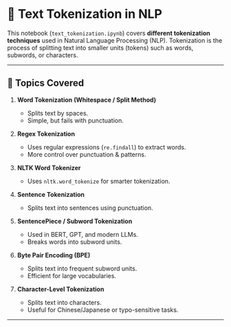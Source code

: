 # 📝 Text Tokenization in NLP  

This notebook (`text_tokenization.ipynb`) covers **different tokenization techniques** used in Natural Language Processing (NLP). Tokenization is the process of splitting text into smaller units (tokens) such as words, subwords, or characters.  

---

## 📌 Topics Covered  

1. **Word Tokenization (Whitespace / Split Method)**  
   - Splits text by spaces.  
   - Simple, but fails with punctuation.  

2. **Regex Tokenization**  
   - Uses regular expressions (`re.findall`) to extract words.  
   - More control over punctuation & patterns.  

3. **NLTK Word Tokenizer**  
   - Uses `nltk.word_tokenize` for smarter tokenization.  

4. **Sentence Tokenization**  
   - Splits text into sentences using punctuation.  

5. **SentencePiece / Subword Tokenization**  
   - Used in BERT, GPT, and modern LLMs.  
   - Breaks words into subword units.  

6. **Byte Pair Encoding (BPE)**  
   - Splits text into frequent subword units.  
   - Efficient for large vocabularies.  

7. **Character-Level Tokenization**  
   - Splits text into characters.  
   - Useful for Chinese/Japanese or typo-sensitive tasks.  

---
